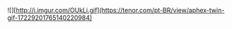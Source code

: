 ![][http://i.imgur.com/OUkLi.gif](https://tenor.com/pt-BR/view/aphex-twin-gif-17229201765140220984)
